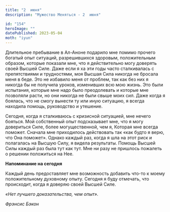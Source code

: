 ```yaml
---
title: "2  июня"
description: "Мужество Меняться - 2  июня"

id: "154"
heroImage: ""
datePublished: 2023-05-04
moth: "iyun"
---
```


Длительное пребывание в Ал-Аноне подарило мне помимо прочего богатый опыт
ситуаций, разрешившихся здоровым, положительным образом, которые показали мне,
что я действительно могу доверять своей Высшей Силе. Даже если я ха эти годы
часто сталкивалась с препятствиями и трудностями, моя Высшая Сила никогда не
бросала меня в беде. Это не избавило меня от проблем, так как без них я
никогда бы не получила уроков, изменивших всю мою жизнь. Это были испытания,
которые мне надо было преодолевать и которые мне позволяли расти, но они
никогда не были свыше моих сил. Даже когда я боялась, что не смогу вынести ту
или иную ситуацию, я всегда находила помощь, руководство и утешение.

Сегодня, когда я сталкиваюсь с кризисной ситуацией, мне нечего бояться. Мой
собственный опыт подсказывает мне, что я могу довериться Силе, более
могущественной, чем я, Которая мне всегда поможет. Сначала мне приходилось
действовать так «как будто я верю, что Она поможет». Однако каждый раз, когда
я шла на этот риск и полагалась на Высшую Силу, я видела результаты. Помощь
Высшей Силы каждый раз была тут как тут. Мне ни разу не пришлось пожалеть о
решении положиться на Нее.

**Напоминание на сегодня**

Каждый день предоставляет мне возможность добавить что-то к моему
положительному духовному опыту. Сегодня я буду отмечать, что происходит, когда
я доверяю своей Высшей Силе.

_«Нет лучшего доказательства, чем опыт»._

_Фрэнсис Бэкон_

